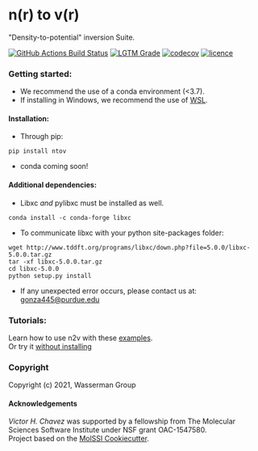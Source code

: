 n(r) to v(r)
==============================
"Density-to-potential" inversion Suite. 

[//]: # (Badges)
[![GitHub Actions Build Status](https://github.com/wasserman-group/n2v/actions/workflows/CI.yaml/badge.svg)](https://github.com/wasserman-group/n2v/actions)
[![LGTM Grade](https://img.shields.io/lgtm/grade/python/github/wasserman-group/n2v)](https://lgtm.com/projects/g/wasserman-group/n2v/?mode=list)
[![codecov](https://codecov.io/gh/VHchavez/n2v/branch/main/graph/badge.svg?token=4B8r0cQ2Wk)](https://codecov.io/gh/VHchavez/n2v)
[![licence](https://img.shields.io/github/license/wasserman-group/n2v?color=blue)](https://github.com/wasserman-group/n2v/blob/main/LICENSE)

### Getting started: 
- We recommend the use of a conda environment (<3.7).
- If installing in Windows, we recommend the use of [WSL](https://docs.microsoft.com/en-us/windows/wsl/install-win10).

#### Installation: 

- Through pip:
```
pip install ntov 
```
- conda coming soon!


#### Additional dependencies: 
- Libxc *and* pylibxc must be installed as well. 
```
conda install -c conda-forge libxc
```
- To communicate libxc with your python site-packages folder:
```
wget http://www.tddft.org/programs/libxc/down.php?file=5.0.0/libxc-5.0.0.tar.gz
tar -xf libxc-5.0.0.tar.gz
cd libxc-5.0.0
python setup.py install
```

- If any unexpected error occurs, please contact us at: gonza445@purdue.edu 

### Tutorials:
Learn how to use n2v with these [examples](https://github.com/wasserman-group/n2v_examples).  
Or try it [without installing](https://jupyter.org/binder)
  
### Copyright
Copyright (c) 2021, Wasserman Group  

#### Acknowledgements
*Victor H. Chavez* was supported by a fellowship from The Molecular Sciences Software Institute under NSF grant OAC-1547580.  
Project based on the [MolSSI Cookiecutter](https://github.com/molssi/cookiecutter-cms).  